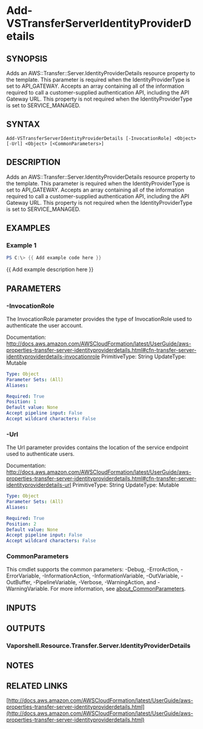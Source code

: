 # Add-VSTransferServerIdentityProviderDetails

## SYNOPSIS
Adds an AWS::Transfer::Server.IdentityProviderDetails resource property to the template.
This parameter is required when the IdentityProviderType is set to API_GATEWAY.
Accepts an array containing all of the information required to call a customer-supplied authentication API, including the API Gateway URL.
This property is not required when the IdentityProviderType is set to SERVICE_MANAGED.

## SYNTAX

```
Add-VSTransferServerIdentityProviderDetails [-InvocationRole] <Object> [-Url] <Object> [<CommonParameters>]
```

## DESCRIPTION
Adds an AWS::Transfer::Server.IdentityProviderDetails resource property to the template.
This parameter is required when the IdentityProviderType is set to API_GATEWAY.
Accepts an array containing all of the information required to call a customer-supplied authentication API, including the API Gateway URL.
This property is not required when the IdentityProviderType is set to SERVICE_MANAGED.

## EXAMPLES

### Example 1
```powershell
PS C:\> {{ Add example code here }}
```

{{ Add example description here }}

## PARAMETERS

### -InvocationRole
The InvocationRole parameter provides the type of InvocationRole used to authenticate the user account.

Documentation: http://docs.aws.amazon.com/AWSCloudFormation/latest/UserGuide/aws-properties-transfer-server-identityproviderdetails.html#cfn-transfer-server-identityproviderdetails-invocationrole
PrimitiveType: String
UpdateType: Mutable

```yaml
Type: Object
Parameter Sets: (All)
Aliases:

Required: True
Position: 1
Default value: None
Accept pipeline input: False
Accept wildcard characters: False
```

### -Url
The Url parameter provides contains the location of the service endpoint used to authenticate users.

Documentation: http://docs.aws.amazon.com/AWSCloudFormation/latest/UserGuide/aws-properties-transfer-server-identityproviderdetails.html#cfn-transfer-server-identityproviderdetails-url
PrimitiveType: String
UpdateType: Mutable

```yaml
Type: Object
Parameter Sets: (All)
Aliases:

Required: True
Position: 2
Default value: None
Accept pipeline input: False
Accept wildcard characters: False
```

### CommonParameters
This cmdlet supports the common parameters: -Debug, -ErrorAction, -ErrorVariable, -InformationAction, -InformationVariable, -OutVariable, -OutBuffer, -PipelineVariable, -Verbose, -WarningAction, and -WarningVariable. For more information, see [about_CommonParameters](http://go.microsoft.com/fwlink/?LinkID=113216).

## INPUTS

## OUTPUTS

### Vaporshell.Resource.Transfer.Server.IdentityProviderDetails
## NOTES

## RELATED LINKS

[http://docs.aws.amazon.com/AWSCloudFormation/latest/UserGuide/aws-properties-transfer-server-identityproviderdetails.html](http://docs.aws.amazon.com/AWSCloudFormation/latest/UserGuide/aws-properties-transfer-server-identityproviderdetails.html)

